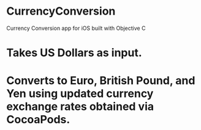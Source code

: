 # CurrencyConversion
Currency Conversion app for iOS built with Objective C

# Takes US Dollars as input. 
# Converts to Euro, British Pound, and Yen using updated currency exchange rates obtained via CocoaPods.
